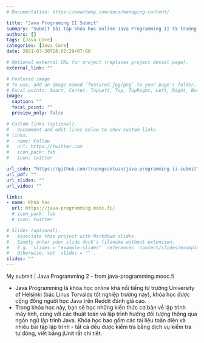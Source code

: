 ```yaml
---
# Documentation: https://wowchemy.com/docs/managing-content/

title: "Java Programing II Submit"
summary: "Submit bài tập khóa học online Java Programming II từ trường University of Helsinki"
authors: []
tags: [Java Core]
categories: [Java Core]
date: 2021-03-30T18:02:29+07:00

# Optional external URL for project (replaces project detail page).
external_link: ""

# Featured image
# To use, add an image named `featured.jpg/png` to your page's folder.
# Focal points: Smart, Center, TopLeft, Top, TopRight, Left, Right, BottomLeft, Bottom, BottomRight.
image:
  caption: ""
  focal_point: ""
  preview_only: false

# Custom links (optional).
#   Uncomment and edit lines below to show custom links.
# links:
# - name: Follow
#   url: https://twitter.com
#   icon_pack: fab
#   icon: twitter

url_code: "https://github.com/truongvantuan/java-programming-ii-submit"
url_pdf: ""
url_slides: ""
url_video: ""

links:
- name: Khóa học
  url: https://java-programming.mooc.fi/
  # icon_pack: fab
  # icon: twitter

# Slides (optional).
#   Associate this project with Markdown slides.
#   Simply enter your slide deck's filename without extension.
#   E.g. `slides = "example-slides"` references `content/slides/example-slides.md`.
#   Otherwise, set `slides = ""`.
slides: ""
---
```


My submit | Java Programming 2 - from java-programming.mooc.fi

- Java Programming là khóa học online khá nổi tiếng từ trường University of Helsinki (bác Linus Torvalds tốt nghiệp trường này), khóa học được cộng đồng người học Java trên Reddit đánh giá cao.
- Trong khóa học này, bạn sẽ học những kiến ​​thức cơ bản về lập trình máy tính, cùng với các thuật toán và lập trình hướng đối tượng thông qua ngôn ngữ lập trình Java. Khóa học bao gồm các tài liệu toàn diện và nhiều bài tập lập trình - tất cả đều được kiểm tra bằng dịch vụ kiểm tra tự động, viết bằng jUnit rất chi tiết.